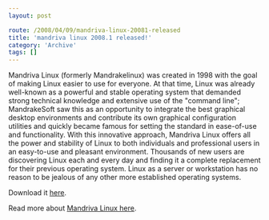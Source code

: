 ```yaml
---
layout: post

route: /2008/04/09/mandriva-linux-20081-released
title: 'mandriva linux 2008.1 released!'
category: 'Archive'
tags: []
---
```


Mandriva Linux (formerly Mandrakelinux) was created in 1998 with the goal of
making Linux easier to use for everyone. At that time, Linux was already
well-known as a powerful and stable operating system that demanded strong
technical knowledge and extensive use of the "command line"; MandrakeSoft saw
this as an opportunity to integrate the best graphical desktop environments and
contribute its own graphical configuration utilities and quickly became famous
for setting the standard in ease-of-use and functionality. With this innovative
approach, Mandriva Linux offers all the power and stability of Linux to both
individuals and professional users in an easy-to-use and pleasant environment.
Thousands of new users are discovering Linux each and every day and finding it a
complete replacement for their previous operating system. Linux as a server or
workstation has no reason to be jealous of any other more established operating
systems.

Download it
[here](http://www.mandriva.com/en/download).

Read more about
<a class="ph" target="_blank" rel="noopener noreferrer" href="http://www.mandriva.com/">Mandriva
Linux here</a>.
